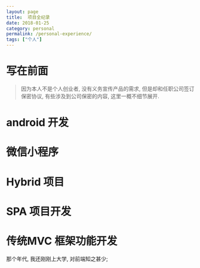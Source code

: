 ```yaml
---
layout: page
title:  项目全纪录
date: 2018-01-25
category: personal
permalink: /personal-experience/
tags: ["个人"]
---
```


# 写在前面
> 因为本人不是个人创业者, 没有义务宣传产品的需求, 但是却和任职公司签订保密协议, 有些涉及到公司保密的内容, 这里一概不细节展开.

# android 开发

# 微信小程序

# Hybrid 项目

# SPA 项目开发

# 传统MVC 框架功能开发
那个年代, 我还刚刚上大学, 对前端知之甚少;










